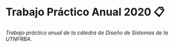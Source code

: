 # Trabajo Práctico Anual 2020 📋
_Trabajo práctico anual de la cátedra de Diseño de Sistemas de la UTNFRBA._
